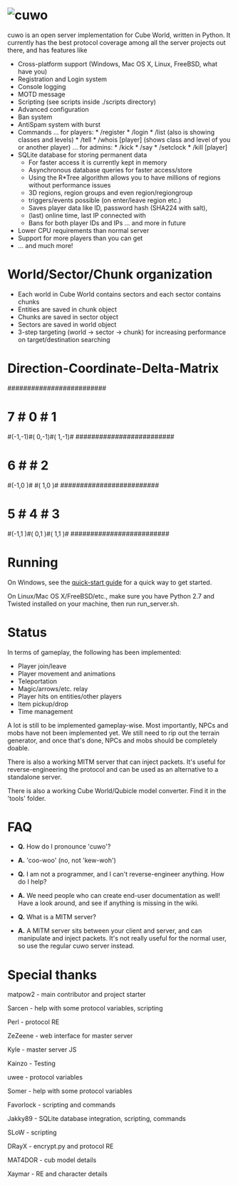 ![cuwo](http://mp2.dk/cuwo/logo.png)
====
cuwo is an open server implementation for Cube World, written in Python.
It currently has the best protocol coverage among all the server projects out
there, and has features like

* Cross-platform support (Windows, Mac OS X, Linux, FreeBSD, what have you)
* Registration and Login system
* Console logging
* MOTD message
* Scripting (see scripts inside ./scripts directory)
* Advanced configuration
* Ban system
* AntiSpam system with burst
* Commands
    ... for players:
        * /register <password>
        * /login <ID> <password>
        * /list (also is showing classes and levels)
        * /tell <player> <message>
        * /whois [player] (shows class and level of you or another player)
    ... for admins:
        * /kick <player>
        * /say <message>
        * /setclock <time>
        * /kill [player]
* SQLite database for storing permanent data
    * For faster access it is currently kept in memory
    * Asynchronous database queries for faster access/store
    * Using the R*Tree algorithm allows you to have
      millions of regions without performance issues
    * 3D regions, region groups and even region/regiongroup
    * triggers/events possible (on enter/leave region etc.)
    * Saves player data like ID, password hash (SHA224 with salt),
    * (last) online time, last IP connected with
    * Bans for both player IDs and IPs
    ... and more in future
* Lower CPU requirements than normal server
* Support for more players than you can get
* ... and much more!


World/Sector/Chunk organization
===============================
* Each world in Cube World contains sectors and each sector contains chunks
* Entities are saved in chunk object
* Chunks are saved in sector object
* Sectors are saved in world object
* 3-step targeting (world -> sector -> chunk) for increasing performance on target/destination searching


Direction-Coordinate-Delta-Matrix
=================================
  #########################
  #   7   #   0   #   1   #
  #(-1,-1)#( 0,-1)#( 1,-1)#
  #########################
  #   6   #       #   2   #
  #(-1,0 )#       #( 1,0 )#
  #########################
  #   5   #   4   #   3   #
  #(-1,1 )#( 0,1 )#( 1,1 )#
  #########################


Running
=======

On Windows, see the
[quick-start guide](https://github.com/matpow2/cuwo/wiki/Quickstart) for a
quick way to get started.

On Linux/Mac OS X/FreeBSD/etc., make sure you have Python 2.7 and Twisted
installed on your machine, then run run_server.sh.


Status
======

In terms of gameplay, the following has been implemented:
* Player join/leave
* Player movement and animations
* Teleportation
* Magic/arrows/etc. relay
* Player hits on entities/other players
* Item pickup/drop
* Time management

A lot is still to be implemented gameplay-wise. Most importantly, NPCs and mobs
have not been implemented yet. We still need to rip out the terrain generator,
and once that's done, NPCs and mobs should be completely doable.

There is also a working MITM server that can inject packets. It's useful for
reverse-engineering the protocol and can be used as an alternative to a
standalone server.

There is also a working Cube World/Qubicle model converter. Find it in the
'tools' folder.

FAQ
===

* **Q.** How do I pronounce 'cuwo'?

* **A.** 'coo-woo' (no, not 'kew-woh')

* **Q.** I am not a programmer, and I can't reverse-engineer anything. How do
         I help?

* **A.** We need people who can create end-user documentation as well! Have a
         look around, and see if anything is missing in the wiki.

* **Q.** What is a MITM server?

* **A.** A MITM server sits between your client and server, and can manipulate
         and inject packets. It's not really useful for the normal user, so
         use the regular cuwo server instead.


Special thanks
==============

matpow2 - main contributor and project starter

Sarcen - help with some protocol variables, scripting

Perl - protocol RE

ZeZeene - web interface for master server

Kyle - master server JS

Kainzo - Testing

uwee - protocol variables

Somer - help with some protocol variables

Favorlock - scripting and commands

Jakky89 - SQLite database integration, scripting, commands

SLoW - scripting

DRayX - encrypt.py and protocol RE

MAT4DOR - cub model details

Xaymar - RE and character details